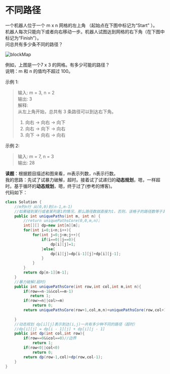 # 不同路径
一个机器人位于一个 m x n 网格的左上角 （起始点在下图中标记为“Start” ）。  
机器人每次只能向下或者向右移动一步。机器人试图达到网格的右下角（在下图中标记为“Finish”）。  
问总共有多少条不同的路径？  

![blockMap](https://assets.leetcode-cn.com/aliyun-lc-upload/uploads/2018/10/22/robot_maze.png)

例如，上图是一个7 x 3 的网格。有多少可能的路径？  
说明：m 和 n 的值均不超过 100。

示例 1:  
>输入: m = 3, n = 2  
输出: 3  
解释:  
从左上角开始，总共有 3 条路径可以到达右下角。  
> 1. 向右 -> 向右 -> 向下  
> 2. 向右 -> 向下 -> 向右  
> 3. 向下 -> 向右 -> 向右  

示例 2:  
>输入: m = 7, n = 3  
输出: 28  

**读题**：根据题目描述和图来看，m表示列数，n表示行数。  
我的思路：先试了试暴力破解，超时。接着试了试递归的**动态规划**，嗯，一样超时。基于循环的**动态规划**，嗯，终于过了(参考的博客)。  
代码如下：
```java
class Solution {
    //m列n行 从(0,0)到(n-1,m-1)
    //如果碰到某行或者某列是1的情况，那么路径数就直接为1，否则，该格子的路径数等于其上面的格子路径数加上其左边的格子的路径数。
    public int uniquePaths(int m, int n) {
        //return uniquePathsCore(0,0,m,n);
        int[][] dp=new int[n][m];
        for(int i=0;i<n;i++){
            for(int j=0;j<m;j++){
                if(i==0||j==0){
                    dp[i][j]=1;
                }else{
                    dp[i][j]=dp[i-1][j]+dp[i][j-1];
                }
            }
        }
        return dp[n-1][m-1];
    }
    //暴力破解(超时)
    public int uniquePathsCore(int row,int col,int m,int n){
        if(row==n-1&&col==m-1)
           return 1;
        if(row>=n||col>=m)
            return 0;
        return uniquePathsCore(row+1,col,m,n)+uniquePathsCore(row,col+1,m,n);
            
    }
    //动态规划 dp[i][j]表示到达(i,j)一共有多少种不同的路径（超时）
    //dp[i][j] = dp[i - 1][j] + dp[i][j - 1]
    public int dp(int col,int row){
        if(row==0&&col==0)//边界
            return 1;
        if(row<0||col<0)
            return 0;
        return dp(row-1,col)+dp(row,col-1);
    }
}
```
